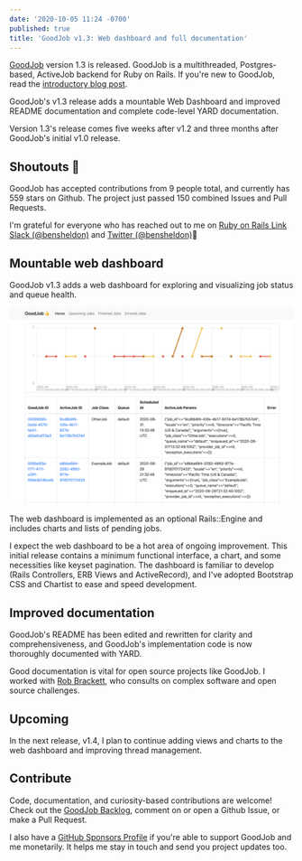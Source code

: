 ```yaml
---
date: '2020-10-05 11:24 -0700'
published: true
title: 'GoodJob v1.3: Web dashboard and full documentation'
---
```

[GoodJob](https://github.com/bensheldon/good_job) version 1.3 is released. GoodJob is a multithreaded, Postgres-based, ActiveJob backend for Ruby on Rails. If you're new to GoodJob, read the [introductory blog post](https://island94.org/2020/07/introducing-goodjob-1-0).

GoodJob's v1.3 release adds a mountable Web Dashboard and improved README documentation and complete code-level YARD documentation.

Version 1.3's release comes five weeks after v1.2 and three months after GoodJob's initial v1.0 release.

## Shoutouts 🙌

GoodJob has accepted contributions from 9 people total, and currently has 559 stars on Github. The project just passed 150 combined Issues and Pull Requests.

I'm grateful for everyone who has reached out to me on [Ruby on Rails Link Slack (@bensheldon)](https://www.rubyonrails.link/) and [Twitter (@bensheldon)](https://twitter.com/bensheldon)🙏

## Mountable web dashboard

GoodJob v1.3 adds a web dashboard for exploring and visualizing job status and queue health.

<img src="/uploads/2020-10/good_job-dashboard-mvp.png" alt="GoodJob Dashboard MVP">

The web dashboard is implemented as an optional Rails::Engine and includes charts and lists of pending jobs.

I expect the web dashboard to be a hot area of ongoing improvement. This initial release contains a minimum functional interface, a chart, and some necessities like keyset pagination. The dashboard is familiar to develop (Rails Controllers, ERB Views and ActiveRecord), and I've adopted Bootstrap CSS and Chartist to ease and speed development.

## Improved documentation

GoodJob's README has been edited and rewritten for clarity and comprehensiveness, and GoodJob's implementation code is now thoroughly documented with YARD.

Good documentation is vital for open source projects like GoodJob. I worked with [Rob Brackett](https://robbrackett.com/), who consults on complex software and open source challenges.

## Upcoming

In the next release, v1.4, I plan to continue adding views and charts to the web dashboard and improving thread management.

## Contribute

Code, documentation, and curiosity-based contributions are welcome! Check out the [GoodJob Backlog](https://github.com/bensheldon/good_job/projects/1), comment on or open a Github Issue, or make a Pull Request.

I also have a [GitHub Sponsors Profile](https://github.com/sponsors/bensheldon) if you're able to support GoodJob and me monetarily. It helps me stay in touch and send you project updates too.
